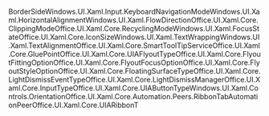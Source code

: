 B o r d e r S i d e             W i n d o w s . U I . X a m l . I n p u t . K e y b o a r d N a v i g a t i o n M o d e         W i n d o w s . U I . X a m l . H o r i z o n t a l A l i g n m e n t   W i n d o w s . U I . X a m l . F l o w D i r e c t i o n               O f f i c e . U I . X a m l . C o r e . C l i p p i n g M o d e                 O f f i c e . U I . X a m l . C o r e . R e c y c l i n g M o d e       W i n d o w s . U I . X a m l . F o c u s S t a t e     O f f i c e . U I . X a m l . C o r e . I c o n S i z e         W i n d o w s . U I . X a m l . T e x t W r a p p i n g         W i n d o w s . U I . X a m l . T e x t A l i g n m e n t       O f f i c e . U I . X a m l . C o r e . S m a r t T o o l T i p S e r v i c e   O f f i c e . U I . X a m l . C o r e . G l u e P o i n t       O f f i c e . U I . X a m l . C o r e . U I A F l y o u t T y p e               O f f i c e . U I . X a m l . C o r e . F l y o u t F i t t i n g O p t i o n   O f f i c e . U I . X a m l . C o r e . F l y o u t F o c u s O p t i o n       O f f i c e . U I . X a m l . C o r e . F l y o u t S t y l e O p t i o n       O f f i c e . U I . X a m l . C o r e . F l o a t i n g S u r f a c e T y p e   O f f i c e . U I . X a m l . C o r e . L i g h t D i s m i s s E v e n t T y p e               O f f i c e . U I . X a m l . C o r e . L i g h t D i s m i s s M a n a g e r   O f f i c e . U I . X a m l . C o r e . I n p u t T y p e       O f f i c e . U I . X a m l . C o r e . U I A B u t t o n T y p e               W i n d o w s . U I . X a m l . C o n t r o l s . O r i e n t a t i o n         O f f i c e . U I . X a m l . C o r e . A u t o m a t i o n . P e e r s . R i b b o n T a b A u t o m a t i o n P e e r         O f f i c e . U I . X a m l . C o r e . U I A R i b b o n T